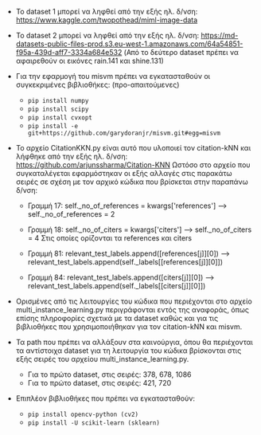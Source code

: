 *  Το dataset 1 μπορεί να ληφθεί από την εξής ηλ. 
  δ/νση: https://www.kaggle.com/twopothead/miml-image-data

* Το dataset 2 μπορεί να ληφθεί από την εξής ηλ. δ/νση: https://md-datasets-public-files-prod.s3.eu-west-1.amazonaws.com/64a54851-f95a-439d-aff7-3334a684e532
(Από το δεύτερο dataset πρέπει να αφαιρεθούν οι εικόνες rain.141 και shine.131)


* Για την εφαρμογή του misvm πρέπει να εγκατασταθούν οι συγκεκριμένες βιβλιοθήκες: 
(προ-απαιτούμενες)

  * ``` pip install numpy ```
  * ``` pip install scipy ```
  * ``` pip install cvxopt ```
  * ```pip install -e git+https://github.com/garydoranjr/misvm.git#egg=misvm```


* Το αρχείο CitationKKN.py είναι αυτό που υλοποιεί τον citation-kNN και λήφθηκε από την εξής ηλ. δ/νση: https://github.com/arjunssharma/Citation-KNN
Ωστόσο στο αρχείο που συγκαταλέγεται εφαρμόστηκαν οι εξής αλλαγές στις παρακάτω σειρές σε σχέση με τον αρχικό κώδικα που βρίσκεται στην παραπάνω δ/νση:

  * Γραμμή 17:  self._no_of_references = kwargs['references'] --> self._no_of_references = 2
  * Γραμμή 18:  self._no_of_citers = kwargs['citers']  --> self._no_of_citers = 4
  Στις οποίες ορίζονται τα references και citers

  * Γραμμή 81:  relevant_test_labels.append([references[j]][0]) --> relevant_test_labels.append(self._labels[[references[j]][0]])
  * Γραμμή 84:  relevant_test_labels.append([citers[j]][0]) --> relevant_test_labels.append(self._labels[[citers[j]][0]])


* Ορισμένες από τις λειτουργίες του κώδικα που περιέχονται στο αρχείο multi_instance_learning.py
περιγράφονται εντός της αναφοράς, όπως επίσης πληροφορίες σχετικά με τα dataset καθώς 
και για τις βιβλιοθήκες που χρησιμοποιήθηκαν για τον citation-kNN και misvm.

* Τα path που πρέπει να αλλάξουν στα καινούργια, όπου θα περιέχονται τα αντίστοιχα dataset
για τη λειτουργία του κώδικα βρίσκονται στις εξής σειρές του αρχείου multi_instance_learning.py. 

  * Για το πρώτο dataset, στις σειρές: 378, 678, 1086
  * Για το πρώτο dataset, στις σειρές: 421, 720


* Επιπλέον βιβλιοθήκες που πρέπει να εγκατασταθούν:
  * ```pip install opencv-python (cv2)```
  * ```pip install -U scikit-learn (sklearn)```